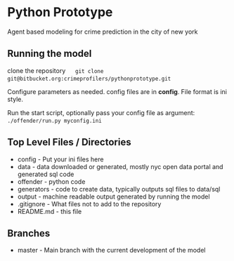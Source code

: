 # Python Prototype
Agent based modeling for crime prediction in the city of new york

## Running the model
clone the repository ` ` ` git clone git@bitbucket.org:crimeprofilers/pythonprototype.git` ` `

Configure parameters as needed. config files are in **config**. File format is ini style. 

Run the start script, optionally pass your config file as argument: ` ` `./offender/run.py myconfig.ini` ` `

## Top Level Files / Directories
* config    - Put your ini files here
* data      - data downloaded or generated, mostly nyc open data portal and generated sql code 
* offender  - python code
* generators - code to create data, typically outputs sql files to data/sql
* output     - machine readable output generated by running the model
* .gitignore - What files not to add to the repository 
* README.md  - this file

## Branches
* master    - Main branch with the current development of the model
